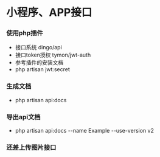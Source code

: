 # 小程序、APP接口

### 使用php插件
- 接口系统 dingo/api
- 接口token授权 tymon/jwt-auth
- 参考插件的安装文档
- php artisan jwt:secret


### 生成文档
- php artisan api:docs

### 导出api文档
- php artisan api:docs --name Example --use-version v2

### 还差上传图片接口
